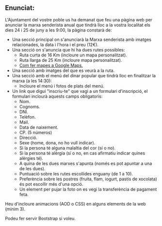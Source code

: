 ## Enunciat:

L'Ajuntament del vostre poble us ha demanat que feu una pàgina web per anunciar la marxa senderista anual que tindrà lloc a la vostra localitat els dies 24 i 25 de juny a les 9:00, la pàgina constarà de:

  - Una secció principal on s'anunciarà la Marxa senderista amb imatges relacionades, la data i l'hora i el preu (12€).
  - Una secció on s'anuncia que hi ha dues rutes possibles:
    -  Ruta curta de 16 Km (incloure un mapa personalitzat).
    -  Ruta llarga de 25 Km (incloure mapa personalitzat).
    -  [Com fer mapes a Google Maps.](https://support.google.com/mymaps/answer/3024454?hl=es&co=GENIE.Platform%3DDesktop)
  - Una secció amb imatges del que es veurà a la ruta. 
  - Una secció amb el menú del dinar popular que tindrà lloc en finalitzar la marxa (a les 14:30):
    - Incloure el menú i fotos de plats del menú.
  - Un link que digui "inscriu-te" que vagi a un formulari d'inscripció, el formulari inclourà aquests camps obligatoris:
    - Nom.
    - Cognoms.
    - DNI.
    - Telèfon.
    - Mail.
    - Data de naixement.
    - CP. (5 números)
    - Direcció.
    - Sexe (home, dona, no ho vull indicar).
    - Si la persona té alguna malaltia del cor (sí o no).
    - Si la persona té alèrgia (sí o no, en cas afirmatiu indicar quines alèrgies té).
    - A quina de les dues marxes s'apunta (només es pot apuntar a una de les dues).
    - Puntuació sobre les rutes escollides enguany (de 1 a 10).
    - Preferència sobre les postres (fruita, flam, iogurt, pastís de xocolata) és pot escollir més d'una opció.
    - Un element per pujar la foto on es vegi la transferència de pagament feta.

Heu d'incloure animacions (AOD o CSS) en alguns elements de la web (mínim 3).

Podeu fer servir Bootstrap si voleu.

